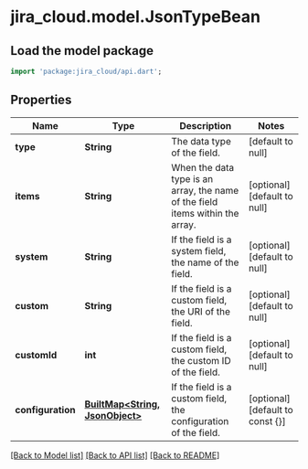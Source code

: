 # jira_cloud.model.JsonTypeBean

## Load the model package
```dart
import 'package:jira_cloud/api.dart';
```

## Properties
Name | Type | Description | Notes
------------ | ------------- | ------------- | -------------
**type** | **String** | The data type of the field. | [default to null]
**items** | **String** | When the data type is an array, the name of the field items within the array. | [optional] [default to null]
**system** | **String** | If the field is a system field, the name of the field. | [optional] [default to null]
**custom** | **String** | If the field is a custom field, the URI of the field. | [optional] [default to null]
**customId** | **int** | If the field is a custom field, the custom ID of the field. | [optional] [default to null]
**configuration** | [**BuiltMap&lt;String, JsonObject&gt;**](Object.md) | If the field is a custom field, the configuration of the field. | [optional] [default to const {}]

[[Back to Model list]](../README.md#documentation-for-models) [[Back to API list]](../README.md#documentation-for-api-endpoints) [[Back to README]](../README.md)


